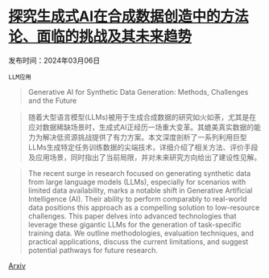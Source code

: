 # [探究生成式AI在合成数据创造中的方法论、面临的挑战及其未来趋势](https://arxiv.org/abs/2403.04190)

发布时间：2024年03月06日

`LLM应用`

> Generative AI for Synthetic Data Generation: Methods, Challenges and the Future

> 随着大型语言模型(LLMs)被用于生成合成数据的研究如火如荼，尤其是在应对数据稀缺场景时，生成式AI正经历一场重大变革。其媲美真实数据的能力为解决低资源挑战提供了有力方案。本文深度剖析了一系列利用巨型LLMs生成特定任务训练数据的尖端技术，详细介绍了相关方法、评价手段及应用场景，同时指出了当前局限，并对未来研究方向给出了建设性见解。

> The recent surge in research focused on generating synthetic data from large language models (LLMs), especially for scenarios with limited data availability, marks a notable shift in Generative Artificial Intelligence (AI). Their ability to perform comparably to real-world data positions this approach as a compelling solution to low-resource challenges. This paper delves into advanced technologies that leverage these gigantic LLMs for the generation of task-specific training data. We outline methodologies, evaluation techniques, and practical applications, discuss the current limitations, and suggest potential pathways for future research.

[Arxiv](https://arxiv.org/abs/2403.04190)
